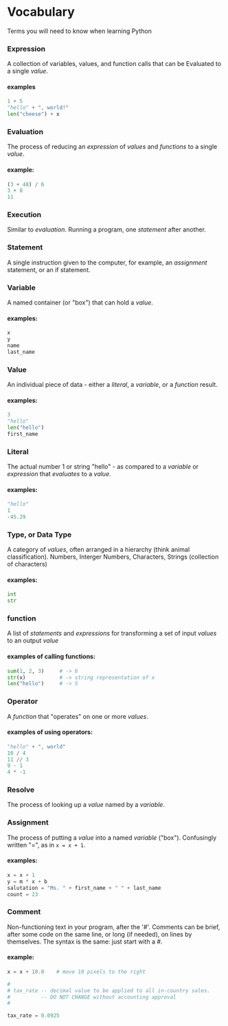 # Vocabulary

Terms you will need to know when learning Python

### Expression
A collection of variables, values, and function calls that can be Evaluated to a single _value_.
#### examples
```python
1 + 5
"hello" + ", world!"
len("cheese") + x
```

### Evaluation
  The process of reducing an _expression_ of _values_ and _functions_ to a single _value_.
#### example:
```python
(3 + 48) / 6
3 + 8
11
```

### Execution
Similar to _evaluation_. Running a program, one _statement_ after another.

### Statement
A single instruction given to the computer, for example, an _assignment_ statement, or an if statement.

### Variable
A named container (or "box") that can hold a _value_.
#### examples:
```python
x
y
name
last_name
```

### Value
An individual piece of data - either a _literal_, a _variable_, or a _function_ result.
#### examples:
```python
3
"hello"
len("hello")
first_name
```

### Literal
The actual number 1 or string "hello" - as compared to a _variable_ or _expression_ that _evaluates_ to a _value_.
#### examples:
```python
"hello"
1
-45.29
```

### Type, or Data Type
A category of _values_, often arranged in a hierarchy (think animal classification). Numbers, Interger Numbers, Characters, Strings (collection of characters)
#### examples:
```python
int
str
```

### function
A list of _statements_ and _expressions_ for transforming a set of input _values_ to an output _value_
#### examples of calling functions:
```python
sum(1, 2, 3)     # -> 6
str(x)           # -> string representation of x
len("hello")     # -> 5
```

### Operator
A _function_ that "operates" on one or more _values_.
#### examples of using operators:
```python
"hello" + ", world"
10 / 4
11 // 3
9 - 1
4 * -1
```

### Resolve
The process of looking up a _value_ named by a _variable_.

### Assignment
The process of putting a _value_ into a named _variable_ ("box"). Confusingly written "=", as in `x = x + 1`.
#### examples:
```python
x = x + 1
y = m * x + b
salutation = "Ms. " + first_name + " " + last_name
count = 23
```

### Comment
Non-functioning text in your program, after the '#'. Comments can be brief, after some code on the same line,
or long (if needed), on lines by themselves. The syntax is the same: just start with a #.

#### example:
```python
x = x + 10.0    # move 10 pixels to the right

#
# tax_rate -- decimal value to be applied to all in-country sales.
#          -- DO NOT CHANGE without accounting approval
#

tax_rate = 0.0925
```
